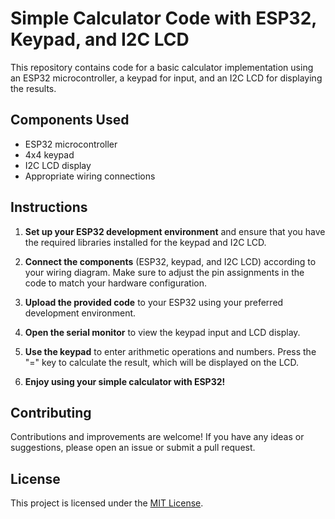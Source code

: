 # Simple Calculator Code with ESP32, Keypad, and I2C LCD

This repository contains code for a basic calculator implementation using an ESP32 microcontroller, a keypad for input, and an I2C LCD for displaying the results.

## Components Used
- ESP32 microcontroller
- 4x4 keypad
- I2C LCD display
- Appropriate wiring connections

## Instructions
1. **Set up your ESP32 development environment** and ensure that you have the required libraries installed for the keypad and I2C LCD.

2. **Connect the components** (ESP32, keypad, and I2C LCD) according to your wiring diagram. Make sure to adjust the pin assignments in the code to match your hardware configuration.

3. **Upload the provided code** to your ESP32 using your preferred development environment.

4. **Open the serial monitor** to view the keypad input and LCD display.

5. **Use the keypad** to enter arithmetic operations and numbers. Press the "=" key to calculate the result, which will be displayed on the LCD.

6. **Enjoy using your simple calculator with ESP32!**

## Contributing
Contributions and improvements are welcome! If you have any ideas or suggestions, please open an issue or submit a pull request.

## License
This project is licensed under the [MIT License](LICENSE).
